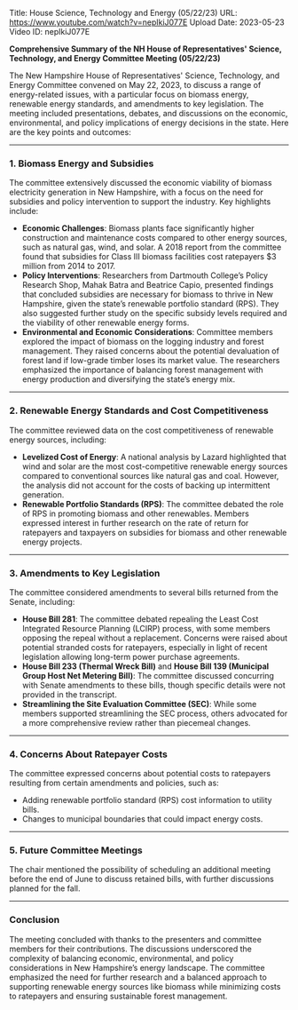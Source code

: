 Title: House Science, Technology and Energy (05/22/23)
URL: https://www.youtube.com/watch?v=nepIkiJ077E
Upload Date: 2023-05-23
Video ID: nepIkiJ077E

**Comprehensive Summary of the NH House of Representatives' Science, Technology, and Energy Committee Meeting (05/22/23)**

The New Hampshire House of Representatives' Science, Technology, and Energy Committee convened on May 22, 2023, to discuss a range of energy-related issues, with a particular focus on biomass energy, renewable energy standards, and amendments to key legislation. The meeting included presentations, debates, and discussions on the economic, environmental, and policy implications of energy decisions in the state. Here are the key points and outcomes:

---

### **1. Biomass Energy and Subsidies**
The committee extensively discussed the economic viability of biomass electricity generation in New Hampshire, with a focus on the need for subsidies and policy intervention to support the industry. Key highlights include:
   - **Economic Challenges**: Biomass plants face significantly higher construction and maintenance costs compared to other energy sources, such as natural gas, wind, and solar. A 2018 report from the committee found that subsidies for Class III biomass facilities cost ratepayers $3 million from 2014 to 2017.
   - **Policy Interventions**: Researchers from Dartmouth College’s Policy Research Shop, Mahak Batra and Beatrice Capio, presented findings that concluded subsidies are necessary for biomass to thrive in New Hampshire, given the state’s renewable portfolio standard (RPS). They also suggested further study on the specific subsidy levels required and the viability of other renewable energy forms.
   - **Environmental and Economic Considerations**: Committee members explored the impact of biomass on the logging industry and forest management. They raised concerns about the potential devaluation of forest land if low-grade timber loses its market value. The researchers emphasized the importance of balancing forest management with energy production and diversifying the state’s energy mix.

---

### **2. Renewable Energy Standards and Cost Competitiveness**
The committee reviewed data on the cost competitiveness of renewable energy sources, including:
   - **Levelized Cost of Energy**: A national analysis by Lazard highlighted that wind and solar are the most cost-competitive renewable energy sources compared to conventional sources like natural gas and coal. However, the analysis did not account for the costs of backing up intermittent generation.
   - **Renewable Portfolio Standards (RPS)**: The committee debated the role of RPS in promoting biomass and other renewables. Members expressed interest in further research on the rate of return for ratepayers and taxpayers on subsidies for biomass and other renewable energy projects.

---

### **3. Amendments to Key Legislation**
The committee considered amendments to several bills returned from the Senate, including:
   - **House Bill 281**: The committee debated repealing the Least Cost Integrated Resource Planning (LCIRP) process, with some members opposing the repeal without a replacement. Concerns were raised about potential stranded costs for ratepayers, especially in light of recent legislation allowing long-term power purchase agreements.
   - **House Bill 233 (Thermal Wreck Bill)** and **House Bill 139 (Municipal Group Host Net Metering Bill)**: The committee discussed concurring with Senate amendments to these bills, though specific details were not provided in the transcript.
   - **Streamlining the Site Evaluation Committee (SEC)**: While some members supported streamlining the SEC process, others advocated for a more comprehensive review rather than piecemeal changes.

---

### **4. Concerns About Ratepayer Costs**
The committee expressed concerns about potential costs to ratepayers resulting from certain amendments and policies, such as:
   - Adding renewable portfolio standard (RPS) cost information to utility bills.
   - Changes to municipal boundaries that could impact energy costs.

---

### **5. Future Committee Meetings**
The chair mentioned the possibility of scheduling an additional meeting before the end of June to discuss retained bills, with further discussions planned for the fall.

---

### **Conclusion**
The meeting concluded with thanks to the presenters and committee members for their contributions. The discussions underscored the complexity of balancing economic, environmental, and policy considerations in New Hampshire’s energy landscape. The committee emphasized the need for further research and a balanced approach to supporting renewable energy sources like biomass while minimizing costs to ratepayers and ensuring sustainable forest management.